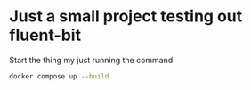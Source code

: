 # Just a small project testing out fluent-bit

Start the thing my just running the command:

```bash
docker compose up --build
```
